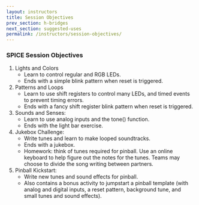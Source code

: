 ```yaml
---
layout: instructors
title: Session Objectives
prev_section: h-bridges
next_section: suggested-uses
permalink: /instructors/session-objectives/
---
```


### SPICE Session Objectives

1. Lights and Colors 
    - Learn to control regular and RGB LEDs. 
    - Ends with a simple blink pattern when reset is triggered.
2. Patterns and Loops
    - Learn to use shift registers to control many LEDs, and timed events to prevent timing errors. 
    - Ends with a fancy shift register blink pattern when reset is triggered.
3. Sounds and Senses: 
    - Learn to use analog inputs and the tone() function. 
    - Ends with the light bar exercise. 
4. Jukebox Challenge: 
    - Write tunes and learn to make looped soundtracks. 
    - Ends with a jukebox.
    - Homework: think of tunes required for pinball. Use an online keyboard to help figure out the notes for the tunes. Teams may choose to divide the song writing between partners.
5. Pinball Kickstart:
    - Write new tunes and sound effects for pinball.
    - Also contains a bonus activity to jumpstart a pinball template (with analog and digital inputs, a reset pattern, background tune, and small tunes and sound effects).